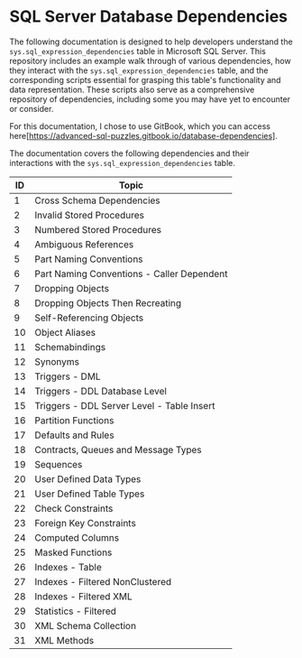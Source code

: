 # SQL Server Database Dependencies

The following documentation is designed to help developers understand the `sys.sql_expression_dependencies` table in Microsoft SQL Server. This repository includes an example walk through of various dependencies, how they interact with the `sys.sql_expression_dependencies` table, and the corresponding scripts essential for grasping this table's functionality and data representation. These scripts also serve as a comprehensive repository of dependencies, including some you may have yet to encounter or consider.

For this documentation, I chose to use GitBook, which you can access here[https://advanced-sql-puzzles.gitbook.io/database-dependencies].

The documentation covers the following dependencies and their interactions with the `sys.sql_expression_dependencies` table.

| ID  | Topic                                      |
|-----|--------------------------------------------|
| 1   | Cross Schema Dependencies                  |
| 2   | Invalid Stored Procedures                  |
| 3   | Numbered Stored Procedures                 |
| 4   | Ambiguous References                       |
| 5   | Part Naming Conventions                    |
| 6   | Part Naming Conventions - Caller Dependent |
| 7   | Dropping Objects                           |
| 8   | Dropping Objects Then Recreating           |
| 9   | Self-Referencing Objects                   |
| 10  | Object Aliases                             |
| 11  | Schemabindings                             |
| 12  | Synonyms                                   |
| 13  | Triggers - DML                             |
| 14  | Triggers - DDL Database Level              |
| 15  | Triggers - DDL Server Level - Table Insert |
| 16  | Partition Functions                        |
| 17  | Defaults and Rules                         |
| 18  | Contracts, Queues and Message Types        |
| 19  | Sequences                                  |
| 20  | User Defined Data Types                    |
| 21  | User Defined Table Types                   |
| 22  | Check Constraints                          |
| 23  | Foreign Key Constraints                    |
| 24  | Computed Columns                           |
| 25  | Masked Functions                           |
| 26  | Indexes - Table                            |
| 27  | Indexes - Filtered NonClustered            |
| 28  | Indexes - Filtered XML                     |
| 29  | Statistics - Filtered                      |
| 30  | XML Schema Collection                      |
| 31  | XML Methods                                |
